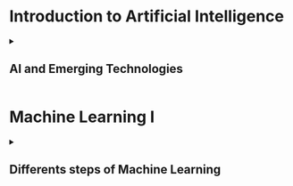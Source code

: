 # Introduction to Artificial Intelligence

<details><summary><h2>  AI and Emerging Technologies  </h2></summary>

{% include_relative AIEmergingTech.md %}

</details>

# Machine Learning I

<details><summary><h2>  Differents steps of Machine Learning </h2></summary>

{% include_relative MachinelearningI.md %}

</details>
